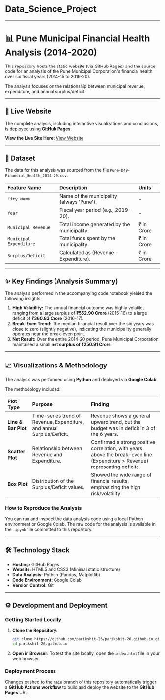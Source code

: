 # Data_Science_Project

-----

# 📊 Pune Municipal Financial Health Analysis (2014-2020)

This repository hosts the static website (via GitHub Pages) and the source code for an analysis of the Pune Municipal Corporation's financial health over six fiscal years (2014-15 to 2019-20).

The analysis focuses on the relationship between municipal revenue, expenditure, and annual surplus/deficit.

-----

## 🚀 Live Website

The complete analysis, including interactive visualizations and conclusions, is deployed using **GitHub Pages**.

**View the Live Site Here:**
[View Website](https://www.google.com/search?q=http://parikshit-26.github.io) 

-----

## 💾 Dataset

The data for this analysis was sourced from the file `Pune-D49-Financial_Health_2014-20.csv`.

| Feature Name | Description | Units |
| :--- | :--- | :--- |
| `City Name` | Name of the municipality (always 'Pune'). | - |
| `Year` | Fiscal year period (e.g., 2019-20). | - |
| `Municipal Revenue` | Total income generated by the municipality. | ₹ in Crore |
| `Municipal Expenditure` | Total funds spent by the municipality. | ₹ in Crore |
| `Surplus/Deficit` | Calculated as (Revenue - Expenditure). | ₹ in Crore |

-----

## ✨ Key Findings (Analysis Summary)

The analysis performed in the accompanying code notebook yielded the following insights:

1.  **High Volatility:** The annual financial outcome was highly volatile, ranging from a large surplus of **₹552.90 Crore** (2015-16) to a large deficit of **₹360.83 Crore** (2016-17).
2.  **Break-Even Trend:** The median financial result over the six years was close to zero (slightly negative), indicating the municipality generally operates near the break-even point.
3.  **Net Result:** Over the entire 2014-20 period, Pune Municipal Corporation maintained a small **net surplus of ₹250.91 Crore**.

-----

## 📈 Visualizations & Methodology

The analysis was performed using **Python** and deployed via **Google Colab**.

The methodology included:

| Plot Type | Purpose | Finding |
| :--- | :--- | :--- |
| **Line & Bar Plot** | Time-series trend of Revenue, Expenditure, and annual Surplus/Deficit. | Revenue shows a general upward trend, but the budget was in deficit in 3 of the 6 years. |
| **Scatter Plot** | Relationship between Revenue and Expenditure. | Confirmed a strong positive correlation, with years above the break-even line (Expenditure \> Revenue) representing deficits. |
| **Box Plot** | Distribution of the Surplus/Deficit values. | Showed the wide range of financial results, emphasizing the high risk/volatility. |

### How to Reproduce the Analysis

You can run and inspect the data analysis code using a local Python environment or Google Colab. The raw code for the analysis is available in the `.ipynb` file committed to this repository.

-----

## 🛠️ Technology Stack

  * **Hosting:** GitHub Pages
  * **Website:** HTML5 and CSS3 (Minimal static structure)
  * **Data Analysis:** Python (Pandas, Matplotlib)
  * **Code Environment:** Google Colab
  * **Version Control:** Git

-----

## ⚙️ Development and Deployment

### Getting Started Locally

1.  **Clone the Repository:**
    ```bash
    git clone https://github.com/parikshit-26/parikshit-26.github.io.git
    cd parikshit-26.github.io
    ```
2.  **Open in Browser:** To test the site locally, open the `index.html` file in your web browser.

### Deployment Process

Changes pushed to the `main` branch of this repository automatically trigger a **GitHub Actions workflow** to build and deploy the website to the **GitHub Pages** URL.